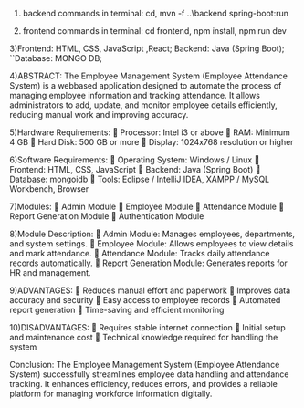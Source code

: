 1) backend commands in terminal:
cd,
mvn -f ..\backend spring-boot:run


2) frontend commands in terminal:
cd frontend,
npm install,
npm run dev
                                                                                                                             
3)Frontend: HTML, CSS, JavaScript ,React;
Backend: Java (Spring Boot);
``Database: MONGO DB;
                           

4)ABSTRACT:
The Employee Management System
(Employee Attendance System) is a webbased application designed to automate
the process of managing employee
information and tracking attendance. It
allows administrators to add, update, and
monitor employee details efficiently,
reducing manual work and improving
accuracy.


5)Hardware Requirements:
 Processor: Intel i3 or above
 RAM: Minimum 4 GB
 Hard Disk: 500 GB or more
 Display: 1024x768 resolution or higher


6)Software Requirements:
 Operating System: Windows / Linux
 Frontend: HTML, CSS, JavaScript
 Backend: Java (Spring Boot)
 Database: mongoidb
 Tools: Eclipse / IntelliJ IDEA, XAMPP
/ MySQL Workbench, Browser


7)Modules:
 Admin Module
 Employee Module
 Attendance Module
 Report Generation Module
 Authentication Module


8)Module Description:
 Admin Module: Manages employees,
departments, and system settings.
 Employee Module: Allows employees
to view details and mark
attendance.
 Attendance Module: Tracks daily
attendance records automatically.
 Report Generation Module:
Generates reports for HR and
management.


9)ADVANTAGES:
 Reduces manual effort and paperwork
 Improves data accuracy and security
 Easy access to employee records
 Automated report generation
 Time-saving and efficient monitoring

10)DISADVANTAGES:
 Requires stable internet connection
 Initial setup and maintenance cost
 Technical knowledge required for
handling the system

Conclusion:
The Employee Management System
(Employee Attendance System)
successfully streamlines employee
data handling and attendance
tracking. It enhances efficiency,
reduces errors, and provides a
reliable platform for managing
workforce information digitally.

